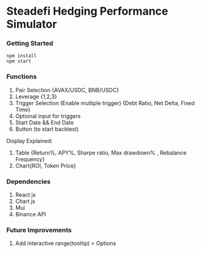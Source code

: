 Steadefi Hedging Performance Simulator
==============

### Getting Started
```
npm install
npm start
```

### Functions
1. Pair Selection {AVAX/USDC, BNB/USDC}
2. Leverage {1,2,3}
3. Trigger Selection (Enable multiple trigger)
   {Debt Ratio, Net Delta, Fixed Time}
4. Optional input for triggers
5. Start Date && End Date
6. Button (to start backtest)

Display Explained:

1. Table {Return%, APY%, Sharpe ratio, Max drawdown% , Rebalance Frequency}
2. Chart{ROI, Token Price}

### Dependencies

1. React js
2. Chart js
3. Mui
4. Binance API

### Future Improvements
1. Add interactive range(tooltip) > Options
